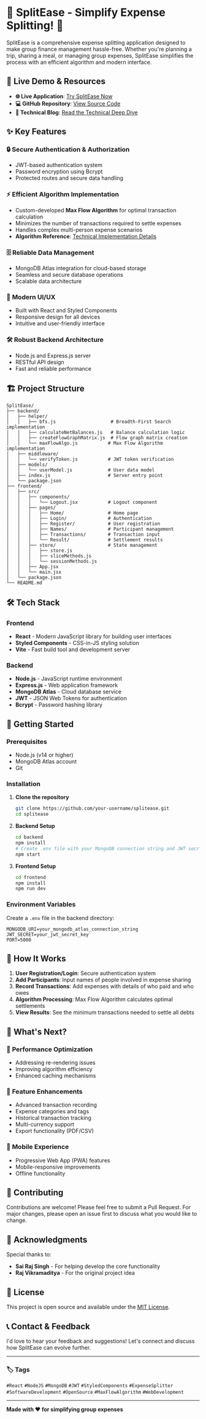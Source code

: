 # 🌟 SplitEase - Simplify Expense Splitting! 🌟

SplitEase is a comprehensive expense splitting application designed to make group finance management hassle-free. Whether you're planning a trip, sharing a meal, or managing group expenses, SplitEase simplifies the process with an efficient algorithm and modern interface.

## 🚀 Live Demo & Resources

- **🌐 Live Application**: [Try SplitEase Now](https://lnkd.in/gYXDCTfT)
- **💻 GitHub Repository**: [View Source Code](https://lnkd.in/gMsKT_kR)
- **📝 Technical Blog**: [Read the Technical Deep Dive](https://lnkd.in/gt2UJYXV)

## ✨ Key Features

### 🔒 **Secure Authentication & Authorization**
- JWT-based authentication system
- Password encryption using Bcrypt
- Protected routes and secure data handling

### ⚡ **Efficient Algorithm Implementation**
- Custom-developed **Max Flow Algorithm** for optimal transaction calculation
- Minimizes the number of transactions required to settle expenses
- Handles complex multi-person expense scenarios
- **Algorithm Reference**: [Technical Implementation Details](https://lnkd.in/gqiuZhCH)

### 🗄️ **Reliable Data Management**
- MongoDB Atlas integration for cloud-based storage
- Seamless and secure database operations
- Scalable data architecture

### 🎨 **Modern UI/UX**
- Built with React and Styled Components
- Responsive design for all devices
- Intuitive and user-friendly interface

### 🛠️ **Robust Backend Architecture**
- Node.js and Express.js server
- RESTful API design
- Fast and reliable performance

## 🏗️ Project Structure

```
SplitEase/
├── backend/
│   ├── helper/
│   │   ├── bfs.js                    # Breadth-First Search implementation
│   │   ├── calculateNetBalances.js   # Balance calculation logic
│   │   ├── createFlowGraphMatrix.js  # Flow graph matrix creation
│   │   └── maxFlowAlgo.js           # Max Flow Algorithm implementation
│   ├── middleware/
│   │   └── verifyToken.js           # JWT token verification
│   ├── models/
│   │   └── userModel.js             # User data model
│   ├── index.js                     # Server entry point
│   └── package.json
├── frontend/
│   ├── src/
│   │   ├── components/
│   │   │   └── Logout.jsx           # Logout component
│   │   ├── pages/
│   │   │   ├── Home/                # Home page
│   │   │   ├── Login/               # Authentication
│   │   │   ├── Register/            # User registration
│   │   │   ├── Names/               # Participant management
│   │   │   ├── Transactions/        # Transaction input
│   │   │   └── Result/              # Settlement results
│   │   ├── store/                   # State management
│   │   │   ├── store.js
│   │   │   ├── sliceMethods.js
│   │   │   └── sessionMethods.js
│   │   ├── App.jsx
│   │   └── main.jsx
│   └── package.json
└── README.md
```

## 🛠️ Tech Stack

### Frontend
- **React** - Modern JavaScript library for building user interfaces
- **Styled Components** - CSS-in-JS styling solution
- **Vite** - Fast build tool and development server

### Backend
- **Node.js** - JavaScript runtime environment
- **Express.js** - Web application framework
- **MongoDB Atlas** - Cloud database service
- **JWT** - JSON Web Tokens for authentication
- **Bcrypt** - Password hashing library

## 🚀 Getting Started

### Prerequisites
- Node.js (v14 or higher)
- MongoDB Atlas account
- Git

### Installation

1. **Clone the repository**
   ```bash
   git clone https://github.com/your-username/splitease.git
   cd splitease
   ```

2. **Backend Setup**
   ```bash
   cd backend
   npm install
   # Create .env file with your MongoDB connection string and JWT secret
   npm start
   ```

3. **Frontend Setup**
   ```bash
   cd frontend
   npm install
   npm run dev
   ```

### Environment Variables

Create a `.env` file in the backend directory:
```env
MONGODB_URI=your_mongodb_atlas_connection_string
JWT_SECRET=your_jwt_secret_key
PORT=5000
```

## 🎯 How It Works

1. **User Registration/Login**: Secure authentication system
2. **Add Participants**: Input names of people involved in expense sharing
3. **Record Transactions**: Add expenses with details of who paid and who owes
4. **Algorithm Processing**: Max Flow Algorithm calculates optimal settlements
5. **View Results**: See the minimum transactions needed to settle all debts

## 🔮 What's Next?

### 🔧 **Performance Optimization**
- Addressing re-rendering issues
- Improving algorithm efficiency
- Enhanced caching mechanisms

### 🎨 **Feature Enhancements**
- Advanced transaction recording
- Expense categories and tags
- Historical transaction tracking
- Multi-currency support
- Export functionality (PDF/CSV)

### 📱 **Mobile Experience**
- Progressive Web App (PWA) features
- Mobile-responsive improvements
- Offline functionality

## 🤝 Contributing

Contributions are welcome! Please feel free to submit a Pull Request. For major changes, please open an issue first to discuss what you would like to change.

## 👥 Acknowledgments

Special thanks to:
- **Sai Raj Singh** - For helping develop the core functionality
- **Raj Vikramaditya** - For the original project idea

## 📄 License

This project is open source and available under the [MIT License](LICENSE).

## 📞 Contact & Feedback

I'd love to hear your feedback and suggestions! Let's connect and discuss how SplitEase can evolve further.

---

### 🏷️ Tags
`#React` `#NodeJS` `#MongoDB` `#JWT` `#StyledComponents` `#ExpenseSplitter` `#SoftwareDevelopment` `#OpenSource` `#MaxFlowAlgorithm` `#WebDevelopment`

---

**Made with ❤️ for simplifying group expenses**

